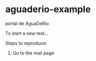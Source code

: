 # aguaderio-example
portal de AguaDeRio

To start a new test...

Steps to reproduce:

1. Go to the mail page